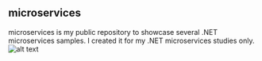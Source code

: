 ## microservices
microservices is my public repository to showcase several .NET microservices samples. I created it for my .NET microservices studies only.
![alt text](https://github.com/[username]/[reponame]/blob/[branch]/microservices.png?raw=true)
